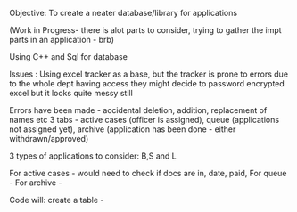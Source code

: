 Objective: To create a neater database/library for applications

(Work in Progress- there is alot parts to consider, trying to gather the impt parts in an application - brb)

Using C++ and Sql for database

Issues :
Using excel tracker as a base, but the tracker is prone to errors due to the whole dept having access
they might decide to password encrypted excel but it looks quite messy still

Errors have been made - accidental deletion, addition, replacement of names etc
3 tabs - active cases (officer is assigned), queue (applications not assigned yet), archive (application has been done - either withdrawn/approved)

3 types of applications to consider: B,S and L

For active cases - would need to check if docs are in, date, paid,
For queue - 
For archive - 


Code will:
create a table - 



